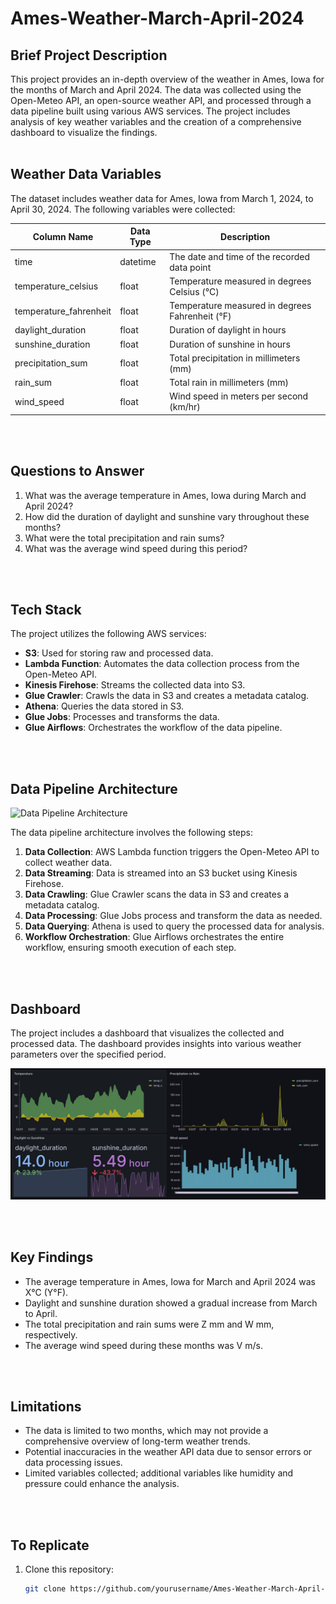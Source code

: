 # Ames-Weather-March-April-2024

## Brief Project Description

This project provides an in-depth overview of the weather in Ames, Iowa for the months of March and April 2024. The data was collected using the Open-Meteo API, an open-source weather API, and processed through a data pipeline built using various AWS services. The project includes analysis of key weather variables and the creation of a comprehensive dashboard to visualize the findings.
</br>
</br>

## Weather Data Variables
The dataset includes weather data for Ames, Iowa from March 1, 2024, to April 30, 2024. The following variables were collected:

| Column Name          | Data Type | Description                                      |
|----------------------|-----------|--------------------------------------------------|
| time            | datetime  | The date and time of the recorded data point     |
| temperature_celsius  | float     | Temperature measured in degrees Celsius (°C)     |
| temperature_fahrenheit | float   | Temperature measured in degrees Fahrenheit (°F)  |
| daylight_duration    | float     | Duration of daylight in hours                    |
| sunshine_duration    | float     | Duration of sunshine in hours                    |
| precipitation_sum    | float     | Total precipitation in millimeters (mm)          |
| rain_sum             | float     | Total rain in millimeters (mm)                   |
| wind_speed           | float     | Wind speed in meters per second (km/hr)            |


</br>
</br>

## Questions to Answer

1. What was the average temperature in Ames, Iowa during March and April 2024?
2. How did the duration of daylight and sunshine vary throughout these months?
3. What were the total precipitation and rain sums?
4. What was the average wind speed during this period?

</br>
</br>

## Tech Stack

The project utilizes the following AWS services:

- **S3**: Used for storing raw and processed data.
- **Lambda Function**: Automates the data collection process from the Open-Meteo API.
- **Kinesis Firehose**: Streams the collected data into S3.
- **Glue Crawler**: Crawls the data in S3 and creates a metadata catalog.
- **Athena**: Queries the data stored in S3.
- **Glue Jobs**: Processes and transforms the data.
- **Glue Airflows**: Orchestrates the workflow of the data pipeline.

</br>
</br>

## Data Pipeline Architecture

![Data Pipeline Architecture](https://github.com/StatAziz/Ames-Weather-March-April-2024/blob/main/Data%20Pipeline%20Diagaram.PNG)

The data pipeline architecture involves the following steps:

1. **Data Collection**: AWS Lambda function triggers the Open-Meteo API to collect weather data.
2. **Data Streaming**: Data is streamed into an S3 bucket using Kinesis Firehose.
3. **Data Crawling**: Glue Crawler scans the data in S3 and creates a metadata catalog.
4. **Data Processing**: Glue Jobs process and transform the data as needed.
5. **Data Querying**: Athena is used to query the processed data for analysis.
6. **Workflow Orchestration**: Glue Airflows orchestrates the entire workflow, ensuring smooth execution of each step.

</br>
</br>

## Dashboard

The project includes a dashboard that visualizes the collected and processed data. The dashboard provides insights into various weather parameters over the specified period.

![Dashboard Image 1](Dashboard.JPG)

</br>
</br>

## Key Findings

- The average temperature in Ames, Iowa for March and April 2024 was X°C (Y°F).
- Daylight and sunshine duration showed a gradual increase from March to April.
- The total precipitation and rain sums were Z mm and W mm, respectively.
- The average wind speed during these months was V m/s.

</br>
</br>

## Limitations

- The data is limited to two months, which may not provide a comprehensive overview of long-term weather trends.
- Potential inaccuracies in the weather API data due to sensor errors or data processing issues.
- Limited variables collected; additional variables like humidity and pressure could enhance the analysis.
</br>
</br>

## To Replicate

1. Clone this repository:
   ```bash
   git clone https://github.com/yourusername/Ames-Weather-March-April-2024.git
